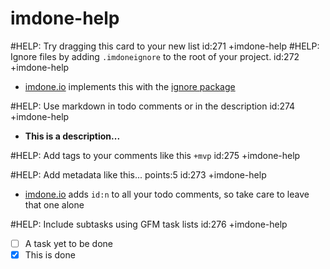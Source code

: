 imdone-help
====
#HELP: Try dragging this card to your new list id:271 +imdone-help
#HELP: Ignore files by adding `.imdoneignore` to the root of your project. id:272 +imdone-help
- [imdone.io](https://imdone.io) implements this with the [ignore package](https://www.npmjs.com/package/ignore)

#HELP: Use markdown in todo comments or in the description id:274 +imdone-help
- **This is a description...**

#HELP: Add tags to your comments like this `+mvp` id:275 +imdone-help

#HELP: Add metadata like this... points:5 id:273 +imdone-help
- [imdone.io](https://imdone.io) adds `id:n` to all your todo comments, so take care to leave that one alone

#HELP: Include subtasks using GFM task lists id:276 +imdone-help
- [ ] A task yet to be done
- [x] This is done
